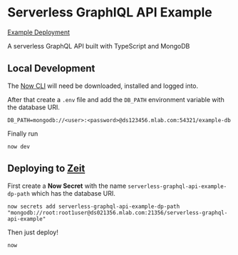 # Serverless GraphlQL API Example

[Example Deployment](https://serverless-graphql-api-example.itsmylife.now.sh/api/graphql)

A serverless GraphQL API built with TypeScript and MongoDB

## Local Development

The [Now CLI](https://zeit.co/download) will need be downloaded, installed and logged into.

After that create a `.env` file and add the `DB_PATH` environment variable with the database URI.

```
DB_PATH=mongodb://<user>:<password>@ds123456.mlab.com:54321/example-db
```

Finally run

```shell
now dev
```

## Deploying to [Zeit](https://zeit.co/)

First create a **Now Secret** with the name `serverless-graphql-api-example-dp-path` which has the database URI.

```shell
now secrets add serverless-graphql-api-example-dp-path "mongodb://root:root1user@ds021356.mlab.com:21356/serverless-graphql-api-example"
```

Then just deploy!

```shell
now
```
